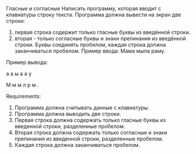 Гласные и согласные
Написать программу, которая вводит с клавиатуры строку текста.
Программа должна вывести на экран две строки:
1. первая строка содержит только гласные буквы из введённой строки.
2. вторая - только согласные буквы и знаки препинания из введённой строки.
Буквы соединять пробелом, каждая строка должна заканчиваться пробелом.
Пример ввода:
Мама мыла раму.

Пример вывода:

а а ы а а у

М м м л р м .


Requirements:
1. Программа должна считывать данные с клавиатуры.
2. Программа должна выводить две строки.
3. Первая строка должна содержать только гласные буквы из введенной строки, разделенные пробелом.
4. Вторая строка должна содержать только согласные и знаки препинания из введенной строки, разделенные пробелом.
5. Каждая строка должна заканчиваться пробелом.
